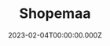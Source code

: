 ---
title: Shopemaa
website: https://shopemaa.com/
date: 2023-02-04T00:00:00.000Z
description: Build your customized online store using our headless API.
tool: ["Commerce"]
draft: false
---